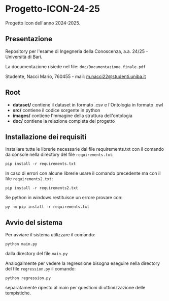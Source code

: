 # Progetto-ICON-24-25
Progetto Icon dell'anno 2024-2025.

## Presentazione
Repository per l'esame di Ingegneria della Conoscenza, a.a. 24/25 - Università di Bari.

La documentazione risiede nel file: ```doc/Documentazione finale.pdf```

Studente, Nacci Mario, 760455 - mail: m.nacci22@studenti.uniba.it

## Root
- **dataset/** contiene il dataset in formato .csv e l'Ontologia in formato .owl
- **src/** contiene il codice sorgente in python
- **images/** contiene l'mmagine della struttura dell'ontologia
- **doc/** contiene la relazione completa del progetto

## Installazione dei requisiti
Installare tutte le librerie necessarie dal file requirements.txt con il comando da console nella directory del file ```requirements.txt```:

```pip install -r requirements.txt```

In caso di errori con alcune librerie usare il comando precedente ma con il file ```requirements2.txt```:

```pip install -r requirements2.txt```

Se python in windows restituisce un errore provare con:

```py -m pip install -r requirements.txt```

## Avvio del sistema
Per avviare il sistema utilizzare il comando:
  
  ```python main.py```
  
dalla directory del file ```main.py```

Analogalmente per vedere la regressione bisogna eseguire nella directory del file ```regression.py``` il comando:

  ```python regression.py```

separatamente ripesto al main per questioni di ottimizzazione delle tempistiche.
